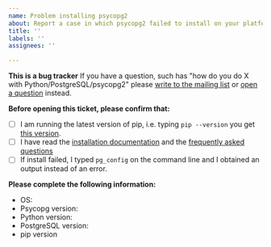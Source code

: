 ```yaml
---
name: Problem installing psycopg2
about: Report a case in which psycopg2 failed to install on your platform
title: ''
labels: ''
assignees: ''

---
```


**This is a bug tracker**
If you have a question, such has "how do you do X with Python/PostgreSQL/psycopg2" please [write to the mailing list](https://lists.postgresql.org/manage/) or [open a question](https://github.com/psycopg/psycopg2/discussions) instead.

**Before opening this ticket, please confirm that:**
- [ ] I am running the latest version of pip, i.e. typing ``pip --version`` you get [this version](https://pypi.org/project/pip/).
- [ ] I have read the [installation documentation](https://www.psycopg.org/docs/install.html) and the [frequently asked questions](https://www.psycopg.org/docs/faq.html)
- [ ] If install failed, I typed `pg_config` on the command line and I obtained an output instead of an error.

**Please complete the following information:**
- OS:
- Psycopg version:
- Python version:
- PostgreSQL version:
- pip version
